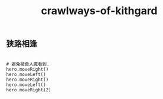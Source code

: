 ﻿---
layout: default
title: crawlways-of-kithgard
---
## 狭路相逢
```

# 避免被食人魔看到.
hero.moveRight()
hero.moveLeft()
hero.moveRight()
hero.moveLeft()
hero.moveRight(2)

```
